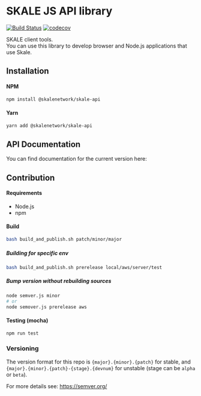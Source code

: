 # SKALE JS API library

[![Build Status](https://travis-ci.com/skalenetwork/skale.js.svg?token=VyxyB39zs82QAe5RAZya&branch=develop)](https://travis-ci.com/skalenetwork/skale.js)
[![codecov](https://codecov.io/gh/skalenetwork/skale.js/branch/develop/graph/badge.svg?token=fZeTTl2yaf)](https://codecov.io/gh/skalenetwork/skale.js)



SKALE client tools.  
You can use this library to develop browser and Node.js applications that use Skale.

## Installation

#### NPM

```bash
npm install @skalenetwork/skale-api
```

#### Yarn

```bash
yarn add @skalenetwork/skale-api
```

## API Documentation

You can find documentation for the current version here:

## Contribution

#### Requirements
- Node.js
- npm

#### Build

```bash
bash build_and_publish.sh patch/minor/major
```

##### Building for specific env

```bash
bash build_and_publish.sh prerelease local/aws/server/test
```

##### Bump version without rebuilding sources

```bash
node semver.js minor
# or
node semover.js prerelease aws
```


#### Testing (mocha)

```bash
npm run test
```


### Versioning

The version format for this repo is `{major}.{minor}.{patch}` for stable, and `{major}.{minor}.{patch}-{stage}.{devnum}` for unstable (stage can be `alpha` or `beta`).

For more details see: https://semver.org/
